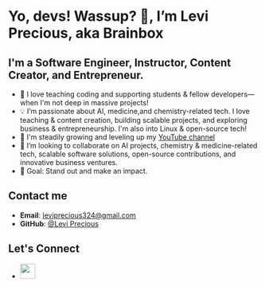 #  Yo, devs! Wassup? 👋, I’m Levi Precious, aka Brainbox

## I'm a Software Engineer, Instructor, Content Creator, and Entrepreneur.

- 💞️ I love teaching coding and supporting students & fellow developers—when I'm not deep in massive projects!
- 💡 I’m passionate about AI, medicine,and chemistry-related tech. I love teaching & content creation, building scalable projects, and exploring business & entrepreneurship. I'm also into Linux & open-source tech!
- 🌱 I'm steadily growing and leveling up my [YouTube channel](https://www.youtube.com/channel/UC9WkyxpMd4-c1QRIX5278WQ)
- 🤝 I’m looking to collaborate on AI projects, chemistry & medicine-related tech, scalable software solutions, open-source contributions, and innovative business ventures.
- 🚀 Goal: Stand out and make an impact.

## Contact me

- **Email**: leviprecious324@gmail.com
- **GitHub**: [@Levi Precious](https://github.com/Brainbox-source)

## Let's Connect
- [<img src="https://github.githubassets.com/images/modules/logos_page/GitHub-Mark.png" width="30">](https://github.com/Brainbox-source)
